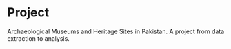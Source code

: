 # Project
Archaeological Museums and Heritage Sites in Pakistan. A project from data extraction to analysis.
